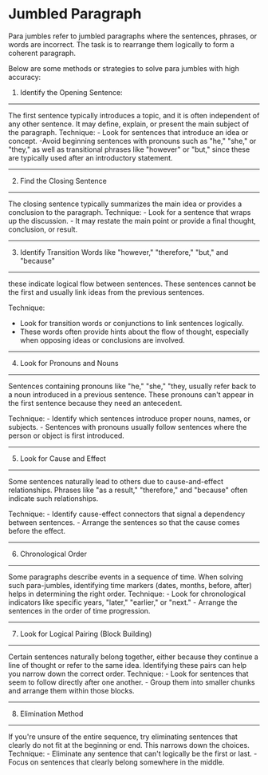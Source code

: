# Jumbled Paragraph
Para jumbles refer to jumbled paragraphs where the sentences, phrases, or words are incorrect.
The task is to rearrange them logically to form a coherent paragraph.

Below are some methods or strategies to solve para jumbles with high accuracy:
1. Identify the Opening Sentence:
---
The first sentence typically introduces a topic, and it is often independent of any other sentence.
It may define, explain, or present the main subject of the paragraph.
Technique:
    - Look for sentences that introduce an idea or concept.
    -Avoid beginning sentences with pronouns such as
        "he," "she," or "they," as well as transitional phrases like "however" or "but,"
        since these are typically used after an introductory statement.

---
2.  Find the Closing Sentence
---
The closing sentence typically summarizes the main idea or provides a conclusion to the paragraph.
Technique:
    - Look for a sentence that wraps up the discussion.
    - It may restate the main point or provide a final thought, conclusion, or result.

---
3.  Identify Transition Words like "however," "therefore," "but," and "because"
---
these indicate logical flow between sentences.
These sentences cannot be the first and usually link ideas from the previous sentences.

Technique:
- Look for transition words or conjunctions to link sentences logically.
- These words often provide hints about the flow of thought, especially when opposing ideas or conclusions are involved.

---
4.  Look for Pronouns and Nouns
---
Sentences containing pronouns like "he," "she," "they,  usually refer back to a noun introduced in a previous sentence.
These pronouns can't appear in the first sentence because they need an antecedent.

Technique:
    - Identify which sentences introduce proper nouns, names, or subjects.
    - Sentences with pronouns usually follow sentences where the person or object is first introduced.

---
5. Look for Cause and Effect
---
Some sentences naturally lead to others due to cause-and-effect relationships.
Phrases like "as a result," "therefore," and "because" often indicate such relationships.

Technique:
    - Identify cause-effect connectors that signal a dependency between sentences.
    - Arrange the sentences so that the cause comes before the effect.

---
6. Chronological Order
---
Some paragraphs describe events in a sequence of time.
When solving such para-jumbles, identifying time markers (dates, months, before, after) helps in determining the right order.
Technique:
    - Look for chronological indicators like specific years, "later," "earlier," or "next."
    - Arrange the sentences in the order of time progression.

---
7. Look for Logical Pairing (Block Building)
---
Certain sentences naturally belong together, either because they continue a line of thought or refer to the same idea.
Identifying these pairs can help you narrow down the correct order.
Technique:
    - Look for sentences that seem to follow directly after one another.
    - Group them into smaller chunks and arrange them within those blocks.

---
8.  Elimination Method
---
If you're unsure of the entire sequence, try eliminating sentences that clearly do not fit at the beginning or end.
This narrows down the choices.
Technique:
    - Eliminate any sentence that can't logically be the first or last.
    - Focus on sentences that clearly belong somewhere in the middle.
